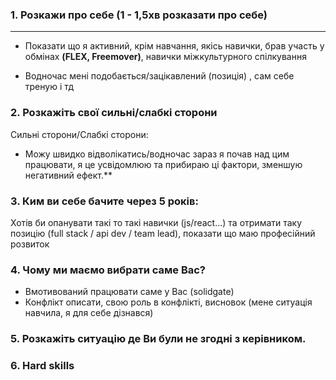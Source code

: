 ### **1. Розкажи про себе (1 - 1,5хв розказати про себе)**
---
- Показати що я активний, крім навчання, якісь навички, брав участь у обмінах **(FLEX, Freemover)**, навички міжкультурного спілкування

- Водночас мені подобається/зацікавлений (позиція) , сам себе треную і тд

### **2. Розкажіть свої сильні/слабкі сторони**
Сильні сторони/Слабкі сторони: 

- Можу швидко відволікатись/водночас зараз я почав над цим працювати, я це усвідомлюю та прибираю ці фактори, зменшую негативний ефект.**

### **3. Ким ви себе бачите через 5 років:**
Хотів би опанувати такі то такі навички (js/react...) та отримати таку позицію (full stack / api dev / team lead), показати що маю професійний розвиток

### **4. Чому ми маємо вибрати саме Вас?**
- Вмотивований працювати саме у Вас (solidgate)
- Конфлікт описати, свою роль в конфлікті, висновок (мене ситуація навчила, я для себе дізнався)

### 5. Розкажіть ситуацію де Ви були не згодні з керівником.

### 6. Hard skills